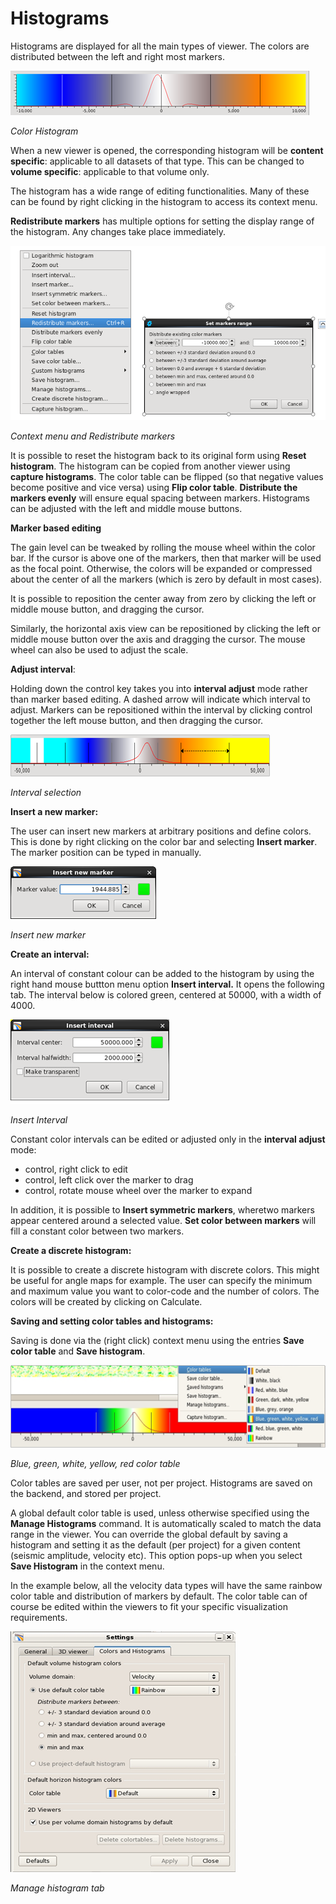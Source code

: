 # Histograms

Histograms are displayed for all the main types of viewer. The colors are distributed between the left and right most markers.

![](../../.gitbook/assets/001_histogram.png)

_Color Histogram_

When a new viewer is opened, the corresponding histogram will be **content specific**: applicable to all datasets of that type. This can be changed to **volume specific**: applicable to that volume only.

The histogram has a wide range of editing functionalities. Many of these can be found by right clicking in the histogram to access its context menu.

**Redistribute markers** has multiple options for setting the display range of the histogram. Any changes take place immediately.

![](../../.gitbook/assets/002_histogram.png)

_Context menu and Redistribute markers_

It is possible to reset the histogram back to its original form using **Reset histogram**. The histogram can be copied from another viewer using **capture histograms**. The color table can be flipped \(so that negative values become positive and vice versa\) using **Flip color table**. **Distribute the markers evenly** will ensure equal spacing between markers. Histograms can be adjusted with the left and middle mouse buttons.

**Marker based editing**

The gain level can be tweaked by rolling the mouse wheel within the color bar. If the cursor is above one of the markers, then that marker will be used as the focal point. Otherwise, the colors will be expanded or compressed about the center of all the markers \(which is zero by default in most cases\).

It is possible to reposition the center away from zero by clicking the left or middle mouse button, and dragging the cursor.

Similarly, the horizontal axis view can be repositioned by clicking the left or middle mouse button over the axis and dragging the cursor. The mouse wheel can also be used to adjust the scale.

**Adjust interval**:

Holding down the control key takes you into **interval adjust** mode rather than marker based editing. A dashed arrow will indicate which interval to adjust. Markers can be repositioned within the interval by clicking control together the left mouse button, and then dragging the cursor.

![](../../.gitbook/assets/003_histogram.png)

_Interval selection_

**Insert a new marker:**

The user can insert new markers at arbitrary positions and define colors. This is done by right clicking on the color bar and selecting **Insert marker**. The marker position can be typed in manually.

![](../../.gitbook/assets/004_histogram.png)

_Insert new marker_

**Create an interval:**

An interval of constant colour can be added to the histogram by using the right hand mouse buttton menu option **Insert interval.** It opens the following tab. The interval below is colored green, centered at 50000, with a width of 4000.

![](../../.gitbook/assets/005_histogram.png)

_Insert Interval_

Constant color intervals can be edited or adjusted only in the **interval adjust** mode:

* control, right click to edit
* control, left click over the marker to drag
* control, rotate mouse wheel over the marker to expand

In addition, it is possible to **Insert symmetric markers**, wheretwo markers appear centered around a selected value. **Set color between markers** will fill a constant color between two markers.

**Create a discrete histogram:**

It is possible to create a discrete histogram with discrete colors. This might be useful for angle maps for example. The user can specify the minimum and maximum value you want to color-code and the number of colors. The colors will be created by clicking on Calculate.

**Saving and setting color tables and histograms:**

Saving is done via the \(right click\) context menu using the entries **Save color table** and **Save histogram**.

![](../../.gitbook/assets/006_histogram.png)

_Blue, green, white, yellow, red color table_

Color tables are saved per user, not per project. Histograms are saved on the backend, and stored per project.

A global default color table is used, unless otherwise specified using the **Manage Histograms** command. It is automatically scaled to match the data range in the viewer. You can override the global default by saving a histogram and setting it as the default \(per project\) for a given content \(seismic amplitude, velocity etc\). This option pops-up when you select **Save Histogram** in the context menu.

In the example below, all the velocity data types will have the same rainbow color table and distribution of markers by default. The color table can of course be edited within the viewers to fit your specific visualization requirements.

![](../../.gitbook/assets/007_histogram.png)

_Manage histogram tab_

